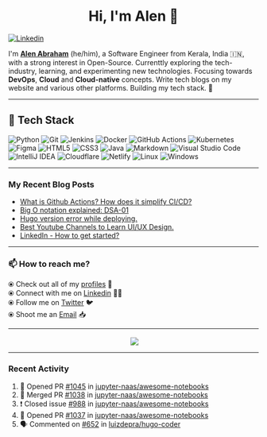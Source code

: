 <!-- markdownlint-disable-next-line -->
<h1 align="center">Hi, I'm Alen 👋</h1>

[![Linkedin](https://img.shields.io/badge/-Alen%20Abraham-blue?style=flat-square&logo=Linkedin&logoColor=white&link=https://www.linkedin.com/in/alenabraham/)](https://www.linkedin.com/in/alenabraham/)  

I'm **[Alen Abraham](https://alenabraham.me)** (he/him), a Software Engineer from Kerala, India 🇮🇳, with a strong interest in Open-Source. Currenttly exploring the tech-industry, learning, and experimenting new technologies. Focusing towards **DevOps**, **Cloud** and **Cloud-native** concepts. Write tech blogs on my website and various other platforms. Building my tech stack. 💪

---

## 🚀 Tech Stack

![Python](https://img.shields.io/badge/python-3670A0?style=for-the-badge&logo=python&logoColor=ffdd54) ![Git](https://img.shields.io/badge/git-%23F05033.svg?style=for-the-badge&logo=git&logoColor=white) ![Jenkins](https://img.shields.io/badge/jenkins-%232C5263.svg?style=for-the-badge&logo=jenkins&logoColor=white) ![Docker](https://img.shields.io/badge/Docker-2CA5E0?style=for-the-badge&logo=docker&logoColor=white) ![GitHub Actions](https://img.shields.io/badge/github%20actions-%232671E5.svg?style=for-the-badge&logo=githubactions&logoColor=white) ![Kubernetes](https://img.shields.io/badge/kubernetes-326ce5.svg?&style=for-the-badge&logo=kubernetes&logoColor=white) ![Figma](https://img.shields.io/badge/figma-%23F24E1E.svg?style=for-the-badge&logo=figma&logoColor=white) ![HTML5](https://img.shields.io/badge/html5-%23E34F26.svg?style=for-the-badge&logo=html5&logoColor=white) ![CSS3](https://img.shields.io/badge/css3-%231572B6.svg?style=for-the-badge&logo=css3&logoColor=white) ![Java](https://img.shields.io/badge/java-%23ED8B00.svg?style=for-the-badge&logo=java&logoColor=white) ![Markdown](https://img.shields.io/badge/markdown-%23000000.svg?style=for-the-badge&logo=markdown&logoColor=white) ![Visual Studio Code](https://img.shields.io/badge/Visual%20Studio%20Code-0078d7.svg?style=for-the-badge&logo=visual-studio-code&logoColor=white) ![IntelliJ IDEA](https://img.shields.io/badge/IntelliJIDEA-000000.svg?style=for-the-badge&logo=intellij-idea&logoColor=white) ![Cloudflare](https://img.shields.io/badge/Cloudflare-F38020?style=for-the-badge&logo=Cloudflare&logoColor=white) ![Netlify](https://img.shields.io/badge/netlify-%23000000.svg?style=for-the-badge&logo=netlify&logoColor=#00C7B7) ![Linux](https://img.shields.io/badge/Linux-FCC624?style=for-the-badge&logo=linux&logoColor=black) ![Windows](https://img.shields.io/badge/Windows-0078D6?style=for-the-badge&logo=windows&logoColor=white)

---

### My Recent Blog Posts
<!-- BLOG-POST-LIST:START -->
- [What is Github Actions? How does it simplify CI/CD?](https://alenabraham.hashnode.dev/what-is-github-actions-how-does-it-simplify-cicd)
- [Big O notation explained: DSA-01](https://alenabraham.hashnode.dev/big-o-notation-explained-dsa-01)
- [Hugo version error while deploying.](https://alenabraham.hashnode.dev/hugo-version-error-while-deploying)
- [Best Youtube Channels to Learn UI/UX Design.](https://alenabraham.hashnode.dev/best-youtube-channels-to-learn-uiux-design)
- [LinkedIn - How to get started?](https://alenabraham.hashnode.dev/linkedin-how-to-get-started)
<!-- BLOG-POST-LIST:END -->
---

### :mailbox: How to reach me?

⦿ Check out all of my [profiles](https://bio.link/alenabraham) :large_blue_circle:  
⦿ Connect with me on [Linkedin](https://www.linkedin.com/in/alenabraham) :man_technologist:  
⦿ Follow me on [Twitter](https://twitter.com/op__trojan) :bird:  
⦿ Shoot me an [Email](mailto:alenabraham@hotmail.com) :inbox_tray:  

---

<p align="center">
  &nbsp;<img align="center" src="https://github-readme-streak-stats.herokuapp.com?user=abrahamalen&theme=tokyonight_duo&date_format=M%20j%5B%2C%20Y%5D" />
</p>  

---

### Recent Activity
<!--START_SECTION:activity-->  
1. 💪 Opened PR [#1045](https://github.com/jupyter-naas/awesome-notebooks/pull/1045) in [jupyter-naas/awesome-notebooks](https://github.com/jupyter-naas/awesome-notebooks)
2. 🎉 Merged PR [#1038](https://github.com/jupyter-naas/awesome-notebooks/pull/1038) in [jupyter-naas/awesome-notebooks](https://github.com/jupyter-naas/awesome-notebooks)
3. ❗️ Closed issue [#988](https://github.com/jupyter-naas/awesome-notebooks/issues/988) in [jupyter-naas/awesome-notebooks](https://github.com/jupyter-naas/awesome-notebooks)
4. 💪 Opened PR [#1037](https://github.com/jupyter-naas/awesome-notebooks/pull/1037) in [jupyter-naas/awesome-notebooks](https://github.com/jupyter-naas/awesome-notebooks)
5. 🗣 Commented on [#652](https://github.com/luizdepra/hugo-coder/issues/652) in [luizdepra/hugo-coder](https://github.com/luizdepra/hugo-coder)
<!--END_SECTION:activity-->

<!--
**Alenabraham07/Alenabraham07** is a ✨ _special_ ✨ repository because its `README.md` (this file) appears on your GitHub profile.

Here are some ideas to get you started:

- 🔭 I’m currently working on ...
- 🌱 I’m currently learning ...
- 👯 I’m looking to collaborate on ...
- 🤔 I’m looking for help with ...
- 💬 Ask me about ...
- 📫 How to reach me: ...
- 😄 Pronouns: ...
- ⚡ Fun fact: ...
-->
